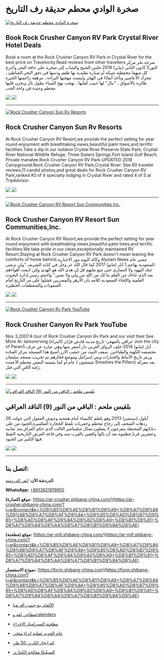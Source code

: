 # صخرة الوادي محطم حديقة رف التاريخ

<a href="https://swt.shibang-china.com/?l=ar&img&k=%D8%B5%D8%AE%D8%B1%D8%A9+%D8%A7%D9%84%D9%88%D8%A7%D8%AF%D9%8A+%D9%85%D8%AD%D8%B7%D9%85+%D8%AD%D8%AF%D9%8A%D9%82%D8%A9+%D8%B1%D9%81+%D8%A7%D9%84%D8%AA%D8%A7%D8%B1%D9%8A%D8%AE" target="_blank">![صخرة الوادي محطم حديقة رف التاريخ](http://static.shibang-china.com/all-800x300/539.jpg)</a>

## Book Rock Crusher Canyon RV Park Crystal River Hotel Deals
Book a room at the Rock Crusher Canyon RV Park in Crystal River for the best price on Travelocity.Read reviews from other travellers.صرخة بحر مركز النور5 كانون الثاني (يناير) 2018.جلس الشيخ والشاب إلى صخرة على حافة البحر وأخرج كل منهما محفظته شبكة أو صنارة تقليدية بها طعم ودسها في دفق البحر.الشاطئ ، تتحرك الأعاصير وتأخذ أبعادًا في الهجر ولبست مهجتها البراءة ، مرهقة زاحمتها الحيرة طائرة بالأشواق ، &quot;نبال&quot; لها حبيب لقلبها ، نهجت نهج الميناء بطول بال وبحزن قلبها محطم وحيدة في واحة الحب.


<a href="https://whatsapp.shibangsoft.com/WhatsApp.php" target="_blank" title="WhatsApp">![](http://static.shibang-china.com/icon/whatsapp.png)</a> <a href="https://swt.shibang-china.com/?l=ar&icon&k=%D8%B5%D8%AE%D8%B1%D8%A9+%D8%A7%D9%84%D9%88%D8%A7%D8%AF%D9%8A+%D9%85%D8%AD%D8%B7%D9%85+%D8%AD%D8%AF%D9%8A%D9%82%D8%A9+%D8%B1%D9%81+%D8%A7%D9%84%D8%AA%D8%A7%D8%B1%D9%8A%D8%AE" target="_blank">![](http://static.shibang-china.com/icon/chat-ar.png)</a>

---

<a href="https://swt.shibang-china.com/?l=ar&img&k=%D8%B5%D8%AE%D8%B1%D8%A9+%D8%A7%D9%84%D9%88%D8%A7%D8%AF%D9%8A+%D9%85%D8%AD%D8%B7%D9%85+%D8%AD%D8%AF%D9%8A%D9%82%D8%A9+%D8%B1%D9%81+%D8%A7%D9%84%D8%AA%D8%A7%D8%B1%D9%8A%D8%AE" target="_blank">![Rock Crusher Canyon Sun Rv Resorts](http://static.shibang-china.com/all-800x300/918.jpg)</a>

## Rock Crusher Canyon Sun Rv Resorts
At Rock Crusher Canyon RV Resort,we provide the perfect setting for year round enjoyment with breathtaking views,beautiful palm trees,and terrific facilities.Take a dip in our outdoor.Crystal River Preserve State Park; Crystal River National Wildlife Refuge; Three Sisters Springs.Fort Island Gulf Beach; Private manatee.Rock Crusher Canyon RV Park UPDATED 2018 Campground.Rock Crusher Canyon RV Park,Crystal River: See 60 traveler reviews,11 candid photos,and great deals for Rock Crusher Canyon RV Park,ranked #2 of 4 specialty lodging in Crystal River and rated 4 of 5 at TripAdvisor.


<a href="https://whatsapp.shibangsoft.com/WhatsApp.php" target="_blank" title="WhatsApp">![](http://static.shibang-china.com/icon/whatsapp.png)</a> <a href="https://swt.shibang-china.com/?l=ar&icon&k=%D8%B5%D8%AE%D8%B1%D8%A9+%D8%A7%D9%84%D9%88%D8%A7%D8%AF%D9%8A+%D9%85%D8%AD%D8%B7%D9%85+%D8%AD%D8%AF%D9%8A%D9%82%D8%A9+%D8%B1%D9%81+%D8%A7%D9%84%D8%AA%D8%A7%D8%B1%D9%8A%D8%AE" target="_blank">![](http://static.shibang-china.com/icon/chat-ar.png)</a>

---

<a href="https://swt.shibang-china.com/?l=ar&img&k=%D8%B5%D8%AE%D8%B1%D8%A9+%D8%A7%D9%84%D9%88%D8%A7%D8%AF%D9%8A+%D9%85%D8%AD%D8%B7%D9%85+%D8%AD%D8%AF%D9%8A%D9%82%D8%A9+%D8%B1%D9%81+%D8%A7%D9%84%D8%AA%D8%A7%D8%B1%D9%8A%D8%AE" target="_blank">![Rock Crusher Canyon RV Resort Sun Communities,Inc.](http://static.shibang-china.com/all-800x300/830.jpg)</a>

## Rock Crusher Canyon RV Resort Sun Communities,Inc.
At Rock Crusher Canyon RV Resort,we provide the perfect setting for year round enjoyment with breathtaking views,beautiful palm trees,and terrific facilities.We take pride in our clean,exceptionally maintained RV Resort.Staying at Rock Crusher Canyon RV Park doesn&#39;t mean leaving the comforts of home behind.وكالة اليوم نيوز الاخبارية Alyoam News مفتي عام السعودية يهاجم.1 أيار (مايو) 2017.كما قال الله عز وجل في كتابه الشريف “ولن ترضى عنك اليهود ولا النصارى حتى تتبع ملتهم قل إن هدى الله هو الهدى ولئن اتبعت أهواءهم بعد الذي جاءك من العلم ما لك من الله من ولي ولا نصير.” واختتم رئيس إدارة البحوث العلمية والإفتاء السعودية كلامه بأن الأزهر والمصريين فشلوا على مر التاريخ أمام الصعوبات والمنعطفات الخطيرة.


<a href="https://whatsapp.shibangsoft.com/WhatsApp.php" target="_blank" title="WhatsApp">![](http://static.shibang-china.com/icon/whatsapp.png)</a> <a href="https://swt.shibang-china.com/?l=ar&icon&k=%D8%B5%D8%AE%D8%B1%D8%A9+%D8%A7%D9%84%D9%88%D8%A7%D8%AF%D9%8A+%D9%85%D8%AD%D8%B7%D9%85+%D8%AD%D8%AF%D9%8A%D9%82%D8%A9+%D8%B1%D9%81+%D8%A7%D9%84%D8%AA%D8%A7%D8%B1%D9%8A%D8%AE" target="_blank">![](http://static.shibang-china.com/icon/chat-ar.png)</a>

---

<a href="https://swt.shibang-china.com/?l=ar&img&k=%D8%B5%D8%AE%D8%B1%D8%A9+%D8%A7%D9%84%D9%88%D8%A7%D8%AF%D9%8A+%D9%85%D8%AD%D8%B7%D9%85+%D8%AD%D8%AF%D9%8A%D9%82%D8%A9+%D8%B1%D9%81+%D8%A7%D9%84%D8%AA%D8%A7%D8%B1%D9%8A%D8%AE" target="_blank">![Rock Crusher Canyon Rv Park YouTube](http://static.shibang-china.com/all-800x300/357.jpg)</a>

## Rock Crusher Canyon Rv Park YouTube
Nov 3,2007.A tour of Rock Crusher Canyon Rv Park and our visit their.See More At: lamorerving.عراقي بالمهجر: تاريخ مدينة قادش فرّان (البتراء) Join the city of Paran5 أيار (مايو) 2014.خلف الرواق الغربي دار أصغر منها وهي عباره عن غرف مخصصه للكهنة والطباخين. سقف البيت من خشب الارز.أصبح هذا المسجد مركز العبادة ورمز تاريخ الأنباط والجبارات وبني إسرائيل وموضع فخارهم تم تخريب مسجد سليمان عام.أو كما يسميه البعض محطم الأعمده ( شمشون Smashes the Pillars) بعد معركة رَامَة الَحْيٍ التي قتل.


<a href="https://whatsapp.shibangsoft.com/WhatsApp.php" target="_blank" title="WhatsApp">![](http://static.shibang-china.com/icon/whatsapp.png)</a> <a href="https://swt.shibang-china.com/?l=ar&icon&k=%D8%B5%D8%AE%D8%B1%D8%A9+%D8%A7%D9%84%D9%88%D8%A7%D8%AF%D9%8A+%D9%85%D8%AD%D8%B7%D9%85+%D8%AD%D8%AF%D9%8A%D9%82%D8%A9+%D8%B1%D9%81+%D8%A7%D9%84%D8%AA%D8%A7%D8%B1%D9%8A%D8%AE" target="_blank">![](http://static.shibang-china.com/icon/chat-ar.png)</a>

---

<a href="https://swt.shibang-china.com/?l=ar&img&k=%D8%B5%D8%AE%D8%B1%D8%A9+%D8%A7%D9%84%D9%88%D8%A7%D8%AF%D9%8A+%D9%85%D8%AD%D8%B7%D9%85+%D8%AD%D8%AF%D9%8A%D9%82%D8%A9+%D8%B1%D9%81+%D8%A7%D9%84%D8%AA%D8%A7%D8%B1%D9%8A%D8%AE" target="_blank">![بلقيس ملحم : الباقي من النور (9) الناقد العراقي](http://static.shibang-china.com/all-800x300/216.jpg)</a>

## بلقيس ملحم : الباقي من النور (9) الناقد العراقي
26 أيلول (سبتمبر) 2013.وهو يلطم كالنساء أمام همجية وحوش المغول التي حولت ردهات المتحف إلى زجاج محطم وحفريات تلفظ الحجارة المكسرة,الجنود من على دباباتهم المحنطة يتفرجون لا يفعلون.تمثال شلمناصر الثالث الذي حكم العراق منذ ثمانية وعشرين قرنا,حطموه بعد أن بالوا واقفين بالقرب منه وفي قاعة العرش التاريخية التقط فيها الكثير من الجنود.

<a href="https://whatsapp.shibangsoft.com/WhatsApp.php" target="_blank" title="WhatsApp">![](http://static.shibang-china.com/icon/whatsapp.png)</a> <a href="https://swt.shibang-china.com/?l=ar&icon&k=%D8%B5%D8%AE%D8%B1%D8%A9+%D8%A7%D9%84%D9%88%D8%A7%D8%AF%D9%8A+%D9%85%D8%AD%D8%B7%D9%85+%D8%AD%D8%AF%D9%8A%D9%82%D8%A9+%D8%B1%D9%81+%D8%A7%D9%84%D8%AA%D8%A7%D8%B1%D9%8A%D8%AE" target="_blank">![](http://static.shibang-china.com/icon/chat-ar.png)</a>

---
## اتصل بنا:

**الدردشة الآن:** [انقر للدردشة](https://swt.shibang-china.com?l=ar&contact&k=%D8%B5%D8%AE%D8%B1%D8%A9+%D8%A7%D9%84%D9%88%D8%A7%D8%AF%D9%8A+%D9%85%D8%AD%D8%B7%D9%85+%D8%AD%D8%AF%D9%8A%D9%82%D8%A9+%D8%B1%D9%81+%D8%A7%D9%84%D8%AA%D8%A7%D8%B1%D9%8A%D8%AE)

**WhatsApp:**  [+8613621919955](https://whatsapp.shibangsoft.com/WhatsApp.php)

**موقع (كسارة):** [https://ar-crusher.shibang-china.com/](https://ar-crusher.shibang-china.com/?l=ar&contact&k=%D8%B5%D8%AE%D8%B1%D8%A9+%D8%A7%D9%84%D9%88%D8%A7%D8%AF%D9%8A+%D9%85%D8%AD%D8%B7%D9%85+%D8%AD%D8%AF%D9%8A%D9%82%D8%A9+%D8%B1%D9%81+%D8%A7%D9%84%D8%AA%D8%A7%D8%B1%D9%8A%D8%AE)

**موقع (مطحنة):** [https://ar-mill.shibang-china.com/](https://ar-mill.shibang-china.com/?l=ar&contact&k=%D8%B5%D8%AE%D8%B1%D8%A9+%D8%A7%D9%84%D9%88%D8%A7%D8%AF%D9%8A+%D9%85%D8%AD%D8%B7%D9%85+%D8%AD%D8%AF%D9%8A%D9%82%D8%A9+%D8%B1%D9%81+%D8%A7%D9%84%D8%AA%D8%A7%D8%B1%D9%8A%D8%AE)

**نموذج الاستفسار:** [https://form.shibang-china.com](https://form.shibang-china.com?l=ar&contact&k=%D8%B5%D8%AE%D8%B1%D8%A9+%D8%A7%D9%84%D9%88%D8%A7%D8%AF%D9%8A+%D9%85%D8%AD%D8%B7%D9%85+%D8%AD%D8%AF%D9%8A%D9%82%D8%A9+%D8%B1%D9%81+%D8%A7%D9%84%D8%AA%D8%A7%D8%B1%D9%8A%D8%AE)

* [الألغام بيع جنوب أفريقيا](../22/%D8%A7%D9%84%D8%A3%D9%84%D8%BA%D8%A7%D9%85%20%D8%A8%D9%8A%D8%B9%20%D8%AC%D9%86%D9%88%D8%A8%20%D8%A3%D9%81%D8%B1%D9%8A%D9%82%D9%8A%D8%A7.md)

* [مطاحن لفة وcalenders](../25/%D9%85%D8%B7%D8%A7%D8%AD%D9%86%20%D9%84%D9%81%D8%A9%20%D9%88calenders.md)

* [مطحنة السيراميك الإخراج](../21/%D9%85%D8%B7%D8%AD%D9%86%D8%A9%20%D8%A7%D9%84%D8%B3%D9%8A%D8%B1%D8%A7%D9%85%D9%8A%D9%83%20%D8%A7%D9%84%D8%A5%D8%AE%D8%B1%D8%A7%D8%AC.md)

* [خام الحديد عملية إثراء مثخن](../24/%D8%AE%D8%A7%D9%85%20%D8%A7%D9%84%D8%AD%D8%AF%D9%8A%D8%AF%20%D8%B9%D9%85%D9%84%D9%8A%D8%A9%20%D8%A5%D8%AB%D8%B1%D8%A7%D8%A1%20%D9%85%D8%AB%D8%AE%D9%86.md)

* [كم ايجار الكرين 50 طن](../22/%D9%83%D9%85%20%D8%A7%D9%8A%D8%AC%D8%A7%D8%B1%20%D8%A7%D9%84%D9%83%D8%B1%D9%8A%D9%86%2050%20%D8%B7%D9%86.md)

* [السيليكا معالجة الكوارتز](../24/%D8%A7%D9%84%D8%B3%D9%8A%D9%84%D9%8A%D9%83%D8%A7%20%D9%85%D8%B9%D8%A7%D9%84%D8%AC%D8%A9%20%D8%A7%D9%84%D9%83%D9%88%D8%A7%D8%B1%D8%AA%D8%B2.md)